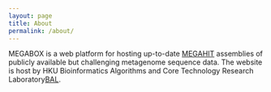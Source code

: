 ```yaml
---
layout: page
title: About
permalink: /about/
---
```


MEGABOX is a web platform for hosting up-to-date [MEGAHIT][MEGAHIT] assemblies of publicly available but challenging metagenome sequence data. The website is host by HKU Bioinformatics Algorithms and Core Technology Research Laboratory[BAL][BAL].

[MEGAHIT]: https://github.com/voutcn/megahit
[BAL]: http://www.bal.hku.hk